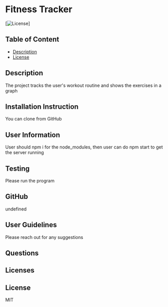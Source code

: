 # Fitness Tracker
[![License](https://img.shields.io/badge/License-MIT%202.0-blue.svg)]
## Table of Content
* [Description](#description)
* [License](#licence)
## Description
The project tracks the user's workout routine and shows the exercises in a graph
## Installation Instruction
You can clone from GitHub 
## User Information
User should npm i for the node_modules, then user can do npm start to get the server running
## Testing
Please run the program 
## GitHub
undefined
## User Guidelines
Please reach out for any suggestions
## Questions

## Licenses
## License
MIT
